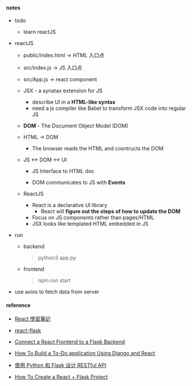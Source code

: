 #### notes

-   todo

    -   learn reactJS

-   reactJS

    -   public/index.html -> HTML 入口点
    -   src/index.js -> JS 入口点
    -   src/App.js -> react component

    -   JSX - a synatax extension for JS

        -   describe UI in a **HTML-like syntax**
        -   need a js compiler like Babel to transform JSX code into regular JS

    -   **DOM** - The Document Object Model (DOM)

    -   HTML -> DOM

        -   The browser reads the HTML and cosntructs the DOM

    -   JS <-> DOM <-> UI

        -   JS Interface to HTML doc

        -   DOM communicates to JS with **Events**

    -   ReactJS

        -   React is a declarative UI library
            -   React will **figure out the steps of how to update the DOM**
        -   Focus on JS components rather than pages/HTML
        -   JSX looks like templated HTML embedded in JS

-   run

    -   backend

        > python3 app.py

    -   frontend
        > npm run start

-   use axios to fetch data from server

#### reference

-   [React 學習筆記](https://medium.com/%E6%8A%80%E8%A1%93%E7%AD%86%E8%A8%98/react-%E5%AD%B8%E7%BF%92%E7%AD%86%E8%A8%98-0-%E5%89%8D%E8%A8%80%E8%88%87%E6%96%87%E7%AB%A0%E7%B5%B1%E6%95%B4-44603bc6bdc5)

-   [react-flask](https://www.propelauth.com/post/react-flask-starter-app)

-   [Connect a React Frontend to a Flask Backend](https://dev.to/ondiek/connecting-a-react-frontend-to-a-flask-backend-h1o)

-   [How To Build a To-Do application Using Django and React](https://www.digitalocean.com/community/tutorials/build-a-to-do-application-using-django-and-react)

-   [使用 Python 和 Flask 设计 RESTful API](http://www.pythondoc.com/flask-restful/first.html)
-   [How To Create a React + Flask Project](https://blog.miguelgrinberg.com/post/how-to-create-a-react--flask-project)

